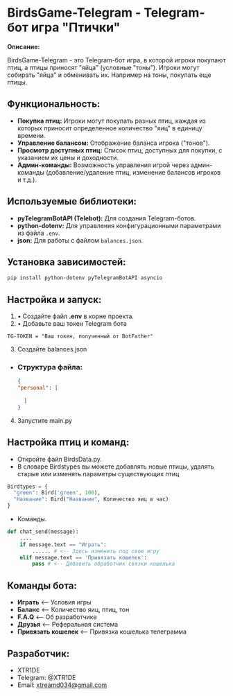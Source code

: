 # BirdsGame-Telegram - Telegram-бот игра "Птички"

**Описание:**

BirdsGame-Telegram - это Telegram-бот игра, в которой игроки покупают птиц, а птицы приносят "яйца" (условные "тоны"). Игроки могут собирать "яйца" и обменивать их. Например на тоны, покупать еще птицы.

## Функциональность:

*   **Покупка птиц:** Игроки могут покупать разных птиц, каждая из которых приносит определенное количество "яиц" в единицу времени.
*   **Управление балансом:** Отображение баланса игрока ("тонов").
*   **Просмотр доступных птиц:** Список птиц, доступных для покупки, с указанием их цены и доходности.
*   **Админ-команды:** Возможность управления игрой через админ-команды (добавление/удаление птиц, изменение балансов игроков и т.д.).

## Используемые библиотеки:

*   **pyTelegramBotAPI (Telebot):** Для создания Telegram-ботов.
*   **python-dotenv:** Для управления конфигурационными параметрами из файла `.env`.
*   **json:** Для работы с файлом `balances.json`.

## Установка зависимостей:
```bash
pip install python-dotenv pyTelegramBotAPI asyncio
```

## Настройка и запуск:
1. • Создайте файл **.env** в корне проекта.
2. • Добавьте ваш токен Telegram бота
```.env
TG-TOKEN = "Ваш токен, полученный от BotFather"
```
3. Создайте balances.json
* ### Структура файла:
  ```.json
  {
  "personal": [
      
    ]
  }
  ```
4. Запустите main.py

## Настройка птиц и команд:
  *  Откройте файл BirdsData.py.
  *  В словаре Birdstypes вы можете добавлять новые птицы, удалять старые или изменять параметры существующих птиц
  ```python
  Birdtypes = {
    "green": Bird('green', 100),
    "Название": Bird("Название", Количество яиц в час)
  }
```
* Команды.
```python
def chat_send(message):
    ....
    if message.text == "Играть":
        ...... # <-- Здесь изменить под свою игру
    elif message.text == 'Привязать кошелек':
        pass # <-- Добавить обработчик связки кошелька
```

## Команды бота:

* **Играть**             <-- Условия игры
* **Баланс**              <-- Количество яиц, птиц, тон
* **F.A.Q**               <-- Об разработчике
* **Друзья**              <-- Реферальная система
* **Привязать кошелек**   <-- Привязка кошелька телеграмма

## Разработчик:

*   XTR1DE
*   Telegram: @XTR1DE
*   Email: xtreamd034@gmail.com
